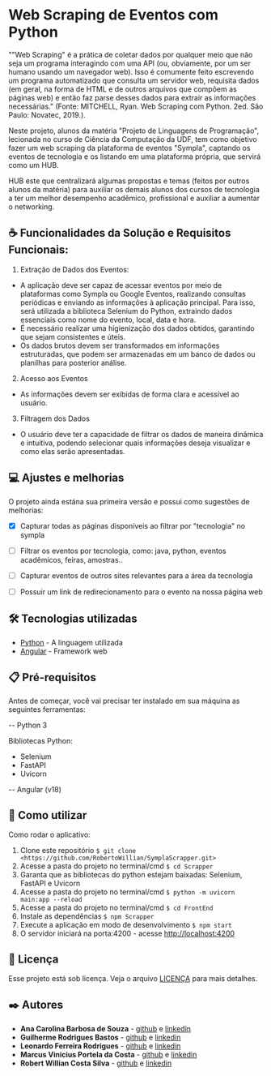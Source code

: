 # Web Scraping de Eventos com Python

""Web Scraping" é a prática de coletar dados por qualquer meio que não seja um programa interagindo com uma API (ou, obviamente, por um ser humano usando um navegador web). Isso é comumente feito escrevendo um programa automatizado que consulta um servidor web, requisita dados (em geral, na forma de HTML e de outros arquivos que compõem as páginas web) e então faz parse desses dados para extrair as informações necessárias." (Fonte: MITCHELL, Ryan. Web Scraping com Python. 2ed. São Paulo: Novatec, 2019.).

Neste projeto, alunos da matéria "Projeto de Linguagens de Programação", lecionada no curso de Ciência da Computação da UDF, tem como objetivo fazer um web scraping da plataforma de eventos "Sympla", captando os eventos de tecnologia e os listando em uma plataforma própria, que servirá como um HUB. 

HUB este que centralizará algumas propostas e temas (feitos por outros alunos da matéria) para auxiliar os demais alunos dos cursos de tecnologia a ter um melhor desempenho acadêmico, profissional e auxiliar a aumentar o networking.

## ☕ Funcionalidades da Solução e Requisitos Funcionais:
1. Extração de Dados dos Eventos:
* A aplicação deve ser capaz de acessar eventos por meio de plataformas como Sympla ou Google Eventos, realizando consultas periódicas e enviando as informações à aplicação principal. Para isso, será utilizada a biblioteca Selenium do Python, extraindo dados essenciais como nome do evento, local, data e hora.
* É necessário realizar uma higienização dos dados obtidos, garantindo que sejam consistentes e úteis.
* Os dados brutos devem ser transformados em informações estruturadas, que podem ser armazenadas em um banco de dados ou planilhas para posterior análise.

2. Acesso aos Eventos
* As informações devem ser exibidas de forma clara e acessível ao usuário.

3. Filtragem dos Dados
* O usuário deve ter a capacidade de filtrar os dados de maneira dinâmica e intuitiva, podendo selecionar quais informações deseja visualizar e como elas serão apresentadas.


## 💻 Ajustes e melhorias

O projeto ainda estána sua primeira versão e possui como sugestões de melhorias:

- [x] Capturar todas as páginas disponíveis ao filtrar por "tecnologia" no sympla
- [ ] Filtrar os eventos por tecnologia, como: java, python, eventos acadêmicos, feiras, amostras..
- [ ] Capturar eventos de outros sites relevantes para a área da tecnologia
- [ ] Possuir um link de redirecionamento para o evento na nossa página web


## 🛠️ Tecnologias utilizadas

* [Python](https://www.python.org/) - A linguagem utilizada
* [Angular](https://angular.dev/) - Framework web


## 📋 Pré-requisitos

Antes de começar, você vai precisar ter instalado em sua máquina as seguintes ferramentas:

-- Python 3

Bibliotecas Python:
* Selenium
* FastAPI
* Uvicorn
  
-- Angular (v18)


## 🚀 Como utilizar

Como rodar o aplicativo:
  
1. Clone este repositório `$ git clone <https://github.com/RobertoWillian/SymplaScrapper.git>`
2. Acesse a pasta do projeto no terminal/cmd `$ cd Scrapper`
3. Garanta que as bibliotecas do python estejam baixadas: Selenium, FastAPI e Uvicorn
4. Acesse a pasta do projeto no terminal/cmd `$ python -m uvicorn main:app --reload`
5. Acesse a pasta do projeto no terminal/cmd `$ cd FrontEnd`
6. Instale as dependências `$ npm Scrapper`
7. Execute a aplicação em modo de desenvolvimento `$ npm start`
8. O servidor iniciará na porta:4200 - acesse <http://localhost:4200>


## 📝 Licença

Esse projeto está sob licença. Veja o arquivo [LICENÇA](LICENSE) para mais detalhes.

## ✒️ Autores

* **Ana Carolina Barbosa de Souza** - [github](https://github.com/anacarolbs) e [linkedin](https://www.linkedin.com/in/anacarolbs/)
* **Guilherme Rodrigues Bastos** - [github](https://github.com/x) e [linkedin](https://github.com/x)
* **Leonardo Ferreira Rodrigues** - [github](https://github.com/x) e [linkedin](https://github.com/x)
* **Marcus Vinicius Portela da Costa** - [github](https://github.com/marcusportela) e [linkedin](https://www.linkedin.com/in/marcusportelamp/)
* **Robert Willian Costa Silva** - [github](https://github.com/RobertoWillian) e [linkedin](https://www.linkedin.com/in/robert-willian-costa-silva)


